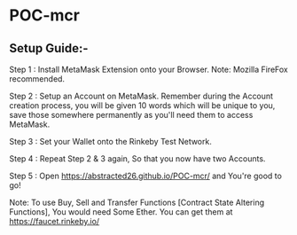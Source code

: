 # POC-mcr

## Setup Guide:-

Step 1 : Install MetaMask Extension onto your Browser. 
Note: Mozilla FireFox recommended.

Step 2 : Setup an Account on MetaMask. Remember during the Account creation process, you will be given 10 words which will be unique to you, save those somewhere permanently as you'll need them to access MetaMask.

Step 3 : Set your Wallet onto the Rinkeby Test Network.

Step 4 : Repeat Step 2 & 3 again, So that you now have two Accounts.

Step 5 : Open https://abstracted26.github.io/POC-mcr/ and You're good to go!

Note: To use Buy, Sell and Transfer Functions [Contract State Altering Functions], You would need Some Ether. You can get them at https://faucet.rinkeby.io/ 

